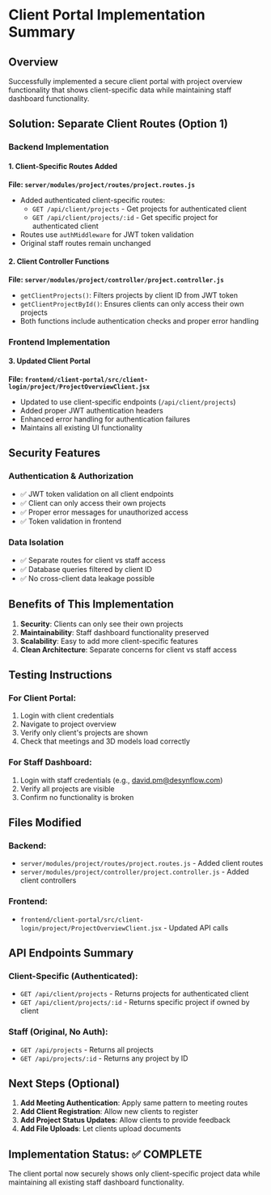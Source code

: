 # Client Portal Implementation Summary

## Overview
Successfully implemented a secure client portal with project overview functionality that shows client-specific data while maintaining staff dashboard functionality.

## Solution: Separate Client Routes (Option 1)

### Backend Implementation

#### 1. Client-Specific Routes Added
**File: `server/modules/project/routes/project.routes.js`**
- Added authenticated client-specific routes:
  - `GET /api/client/projects` - Get projects for authenticated client
  - `GET /api/client/projects/:id` - Get specific project for authenticated client
- Routes use `authMiddleware` for JWT token validation
- Original staff routes remain unchanged

#### 2. Client Controller Functions
**File: `server/modules/project/controller/project.controller.js`**
- `getClientProjects()`: Filters projects by client ID from JWT token
- `getClientProjectById()`: Ensures clients can only access their own projects
- Both functions include authentication checks and proper error handling

### Frontend Implementation

#### 3. Updated Client Portal
**File: `frontend/client-portal/src/client-login/project/ProjectOverviewClient.jsx`**
- Updated to use client-specific endpoints (`/api/client/projects`)
- Added proper JWT authentication headers
- Enhanced error handling for authentication failures
- Maintains all existing UI functionality

## Security Features

### Authentication & Authorization
- ✅ JWT token validation on all client endpoints
- ✅ Client can only access their own projects
- ✅ Proper error messages for unauthorized access
- ✅ Token validation in frontend

### Data Isolation
- ✅ Separate routes for client vs staff access
- ✅ Database queries filtered by client ID
- ✅ No cross-client data leakage possible

## Benefits of This Implementation

1. **Security**: Clients can only see their own projects
2. **Maintainability**: Staff dashboard functionality preserved
3. **Scalability**: Easy to add more client-specific features
4. **Clean Architecture**: Separate concerns for client vs staff access

## Testing Instructions

### For Client Portal:
1. Login with client credentials
2. Navigate to project overview
3. Verify only client's projects are shown
4. Check that meetings and 3D models load correctly

### For Staff Dashboard:
1. Login with staff credentials (e.g., david.pm@desynflow.com)
2. Verify all projects are visible
3. Confirm no functionality is broken

## Files Modified

### Backend:
- `server/modules/project/routes/project.routes.js` - Added client routes
- `server/modules/project/controller/project.controller.js` - Added client controllers

### Frontend:
- `frontend/client-portal/src/client-login/project/ProjectOverviewClient.jsx` - Updated API calls

## API Endpoints Summary

### Client-Specific (Authenticated):
- `GET /api/client/projects` - Returns projects for authenticated client
- `GET /api/client/projects/:id` - Returns specific project if owned by client

### Staff (Original, No Auth):
- `GET /api/projects` - Returns all projects
- `GET /api/projects/:id` - Returns any project by ID

## Next Steps (Optional)

1. **Add Meeting Authentication**: Apply same pattern to meeting routes
2. **Add Client Registration**: Allow new clients to register
3. **Add Project Status Updates**: Allow clients to provide feedback
4. **Add File Uploads**: Let clients upload documents

## Implementation Status: ✅ COMPLETE

The client portal now securely shows only client-specific project data while maintaining all existing staff dashboard functionality.